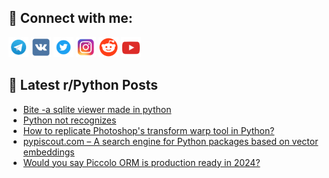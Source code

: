 ## 🔎 Connect with me:
[<img src="https://github.com/bullbesh/bullbesh/blob/main/images/Telegram.png" width="32" height="32" />](https://t.me/bullbesh)
[<img src="https://github.com/bullbesh/bullbesh/blob/main/images/VK.png" width="32" height="32" />](https://vk.com/bullbesh)
[<img src="https://github.com/bullbesh/bullbesh/blob/main/images/Twitter.png" width="32" height="32" />](https://twitter.com/bullbesh1)
[<img src="https://github.com/bullbesh/bullbesh/blob/main/images/Instagram.png" width="32" height="32" />](https://www.instagram.com/bullbesh)
[<img src="https://github.com/bullbesh/bullbesh/blob/main/images/Reddit.png" width="32" height="32" />](https://www.reddit.com/user/bullbesh)
[<img src="https://github.com/bullbesh/bullbesh/blob/main/images/YouTube.png" width="32" height="32" />](https://www.youtube.com/channel/UCtfjRs6uzgq5mfm8S06WTcg)

## 📕 Latest r/Python Posts
<!-- BLOG-POST-LIST:START -->
- [Bite -a sqlite viewer made in python](https://www.reddit.com/r/Python/comments/1dtrm1f/bite_a_sqlite_viewer_made_in_python/)
- [Python not recognizes](https://www.reddit.com/r/Python/comments/1dtq6xz/python_not_recognizes/)
- [How to replicate Photoshop&#39;s transform warp tool in Python?](https://www.reddit.com/r/Python/comments/1dtp0yj/how_to_replicate_photoshops_transform_warp_tool/)
- [pypiscout.com – A search engine for Python packages based on vector embeddings](https://www.reddit.com/r/Python/comments/1dtov0u/pypiscoutcom_a_search_engine_for_python_packages/)
- [Would you say Piccolo ORM is production ready in 2024?](https://www.reddit.com/r/Python/comments/1dtnr96/would_you_say_piccolo_orm_is_production_ready_in/)
<!-- BLOG-POST-LIST:END -->
